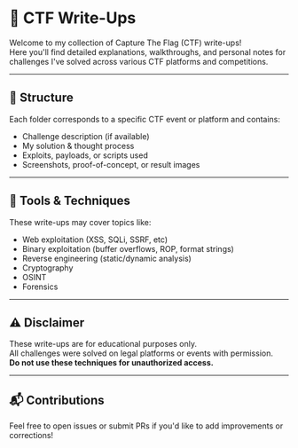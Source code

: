 # 🧠 CTF Write-Ups

Welcome to my collection of Capture The Flag (CTF) write-ups!  
Here you'll find detailed explanations, walkthroughs, and personal notes for challenges I've solved across various CTF platforms and competitions.

---

## 📁 Structure

Each folder corresponds to a specific CTF event or platform and contains:
- Challenge description (if available)
- My solution & thought process
- Exploits, payloads, or scripts used
- Screenshots, proof-of-concept, or result images

---

## 🧰 Tools & Techniques

These write-ups may cover topics like:
- Web exploitation (XSS, SQLi, SSRF, etc)
- Binary exploitation (buffer overflows, ROP, format strings)
- Reverse engineering (static/dynamic analysis)
- Cryptography
- OSINT
- Forensics

---

## ⚠️ Disclaimer

These write-ups are for educational purposes only.  
All challenges were solved on legal platforms or events with permission.  
**Do not use these techniques for unauthorized access.**

---

## 📬 Contributions

Feel free to open issues or submit PRs if you'd like to add improvements or corrections!
